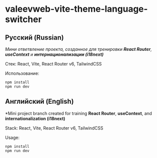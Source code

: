 # valeevweb-vite-theme-language-switcher

## Русский (Russian)

 *Мини ответвление проекта, созданное для тренировки **React Router**, **useContext** и **интернационализации (i18next)***

Стек: React, Vite, React Router v6, TailwindCSS

Использование: 

```shell
npm install
npm run dev
```
## Английский (English)

*Mini project branch created for training **React Router**, **useContext**, and **internationalization (i18next)**

Stack: React, Vite, React Router v6, TailwindCSS

Usage:

```shell
npm install
npm run dev
